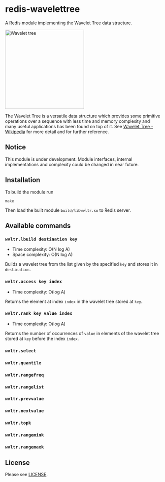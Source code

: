 # redis-wavelettree

A Redis module implementing the Wavelet Tree data structure.

<a title="By Giuseppe Ottaviano (Own work) [CC BY-SA 3.0 (http://creativecommons.org/licenses/by-sa/3.0)], via Wikimedia Commons" href="https://commons.wikimedia.org/wiki/File%3AWavelet_tree.png"><img width="256" alt="Wavelet tree" src="https://upload.wikimedia.org/wikipedia/commons/0/01/Wavelet_tree.png"/></a>

The Wavelet Tree is a versatile data structure which provides some primitive operations over a sequence with less time and memory complexity and many useful applications has been found on top of it.
See [Wavelet Tree - Wikipedia](https://en.wikipedia.org/wiki/Wavelet_Tree) for more detail and for further reference.

## Notice

This module is under development. Module interfaces, internal implementations and complexity could be changed in near future.

## Installation

To build the module run

```
make
```

Then load the built module `build/libwvltr.so` to Redis server.

## Available commands

### `wvltr.lbuild destination key`

- Time complexity: O(N log A)
- Space complexity: O(N log A)

Builds a wavelet tree from the list given by the specified `key` and stores it in `destination`.

### `wvltr.access key index`

- Time complexity: O(log A)

Returns the element at index `index` in the wavelet tree stored at `key`.

### `wvltr.rank key value index`

- Time complexity: O(log A)

Returns the number of occurrences of `value` in elements of the wavelet tree stored at `key` before the index `index`.

### `wvltr.select`

### `wvltr.quantile`

### `wvltr.rangefreq`

### `wvltr.rangelist`

### `wvltr.prevvalue`

### `wvltr.nextvalue`

### `wvltr.topk`

### `wvltr.rangemink`

### `wvltr.rangemaxk`

## License

Please see [LICENSE](https://github.com/saidie/redis-wavelettree/blob/master/LICENSE).
